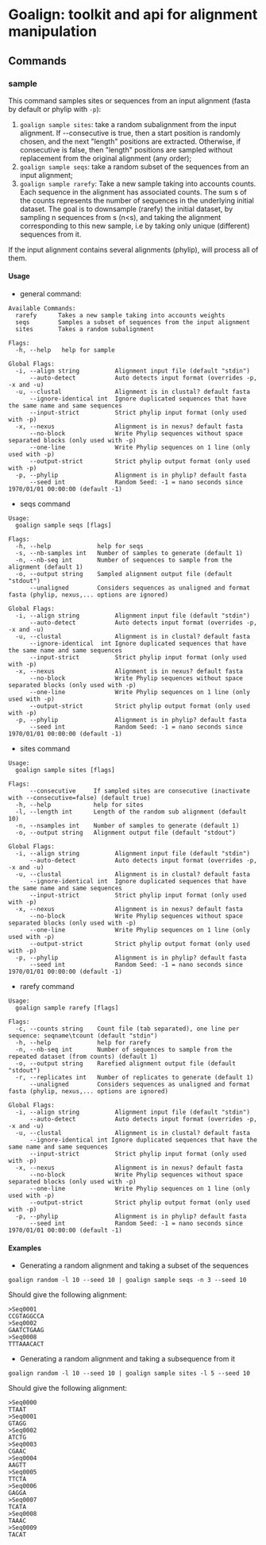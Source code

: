 # Goalign: toolkit and api for alignment manipulation

## Commands

### sample
This command samples sites or sequences from an input alignment (fasta by default or phylip with `-p`):
1. `goalign sample sites`: take a random subalignment from the input alignment. If --consecutive is true, then a start position is randomly chosen, and the next "length" positions are extracted. Otherwise, if consecutive is false, then "length" positions are sampled without replacement from the original alignment (any order);
2. `goalign sample seqs`: take a random subset of the sequences from an input alignment;
3. `goalign sample rarefy`: Take a new sample taking into accounts counts. Each sequence in the alignment has associated counts. The sum s of the counts represents the number of sequences in the underlying initial dataset. The goal is to downsample (rarefy) the initial dataset, by sampling n sequences from s (n<s), and taking the alignment corresponding to this new sample, i.e by taking only unique (different) sequences from it.

If the input alignment contains several alignments (phylip), will process all of them.

#### Usage
* general command:
```
Available Commands:
  rarefy      Takes a new sample taking into accounts weights
  seqs        Samples a subset of sequences from the input alignment
  sites       Takes a random subalignment

Flags:
  -h, --help   help for sample

Global Flags:
  -i, --align string          Alignment input file (default "stdin")
      --auto-detect           Auto detects input format (overrides -p, -x and -u)
  -u, --clustal               Alignment is in clustal? default fasta
      --ignore-identical int  Ignore duplicated sequences that have the same name and same sequences
      --input-strict          Strict phylip input format (only used with -p)
  -x, --nexus                 Alignment is in nexus? default fasta
      --no-block              Write Phylip sequences without space separated blocks (only used with -p)
      --one-line              Write Phylip sequences on 1 line (only used with -p)
      --output-strict         Strict phylip output format (only used with -p)
  -p, --phylip                Alignment is in phylip? default fasta
      --seed int              Random Seed: -1 = nano seconds since 1970/01/01 00:00:00 (default -1)
```
* seqs command
```
Usage:
  goalign sample seqs [flags]

Flags:
  -h, --help             help for seqs
  -s, --nb-samples int   Number of samples to generate (default 1)
  -n, --nb-seq int       Number of sequences to sample from the alignment (default 1)
  -o, --output string    Sampled alignment output file (default "stdout")
      --unaligned        Considers sequences as unaligned and format fasta (phylip, nexus,... options are ignored)

Global Flags:
  -i, --align string          Alignment input file (default "stdin")
      --auto-detect           Auto detects input format (overrides -p, -x and -u)
  -u, --clustal               Alignment is in clustal? default fasta
      --ignore-identical  int Ignore duplicated sequences that have the same name and same sequences
      --input-strict          Strict phylip input format (only used with -p)
  -x, --nexus                 Alignment is in nexus? default fasta
      --no-block              Write Phylip sequences without space separated blocks (only used with -p)
      --one-line              Write Phylip sequences on 1 line (only used with -p)
      --output-strict         Strict phylip output format (only used with -p)
  -p, --phylip                Alignment is in phylip? default fasta
      --seed int              Random Seed: -1 = nano seconds since 1970/01/01 00:00:00 (default -1)
```

* sites command
```
Usage:
  goalign sample sites [flags]

Flags:
      --consecutive     If sampled sites are consecutive (inactivate with --consecutive=false) (default true)
  -h, --help            help for sites
  -l, --length int      Length of the random sub alignment (default 10)
  -n, --nsamples int    Number of samples to generate (default 1)
  -o, --output string   Alignment output file (default "stdout")

Global Flags:
  -i, --align string          Alignment input file (default "stdin")
      --auto-detect           Auto detects input format (overrides -p, -x and -u)
  -u, --clustal               Alignment is in clustal? default fasta
      --ignore-identical int  Ignore duplicated sequences that have the same name and same sequences
      --input-strict          Strict phylip input format (only used with -p)
  -x, --nexus                 Alignment is in nexus? default fasta
      --no-block              Write Phylip sequences without space separated blocks (only used with -p)
      --one-line              Write Phylip sequences on 1 line (only used with -p)
      --output-strict         Strict phylip output format (only used with -p)
  -p, --phylip                Alignment is in phylip? default fasta
      --seed int              Random Seed: -1 = nano seconds since 1970/01/01 00:00:00 (default -1)
```

* rarefy command
```
Usage:
  goalign sample rarefy [flags]

Flags:
  -c, --counts string    Count file (tab separated), one line per sequence: seqname\tcount (default "stdin")
  -h, --help             help for rarefy
  -n, --nb-seq int       Number of sequences to sample from the repeated dataset (from counts) (default 1)
  -o, --output string    Rarefied alignment output file (default "stdout")
  -r, --replicates int   Number of replicates to generate (default 1)
      --unaligned        Considers sequences as unaligned and format fasta (phylip, nexus,... options are ignored)

Global Flags:
  -i, --align string          Alignment input file (default "stdin")
      --auto-detect           Auto detects input format (overrides -p, -x and -u)
  -u, --clustal               Alignment is in clustal? default fasta
      --ignore-identical int Ignore duplicated sequences that have the same name and same sequences
      --input-strict          Strict phylip input format (only used with -p)
  -x, --nexus                 Alignment is in nexus? default fasta
      --no-block              Write Phylip sequences without space separated blocks (only used with -p)
      --one-line              Write Phylip sequences on 1 line (only used with -p)
      --output-strict         Strict phylip output format (only used with -p)
  -p, --phylip                Alignment is in phylip? default fasta
      --seed int              Random Seed: -1 = nano seconds since 1970/01/01 00:00:00 (default -1)
```

#### Examples

* Generating a random alignment and taking a subset of the sequences
```
goalign random -l 10 --seed 10 | goalign sample seqs -n 3 --seed 10
```
Should give the following alignment:
```
>Seq0001
CCGTAGGCCA
>Seq0002
GAATCTGAAG
>Seq0008
TTTAAACACT
```

* Generating a random alignment and taking a subsequence from it
```
goalign random -l 10 --seed 10 | goalign sample sites -l 5 --seed 10
```
Should give the following alignment:
```
>Seq0000
TTAAT
>Seq0001
GTAGG
>Seq0002
ATCTG
>Seq0003
CGAAC
>Seq0004
AAGTT
>Seq0005
TTCTA
>Seq0006
GAGGA
>Seq0007
TCATA
>Seq0008
TAAAC
>Seq0009
TACAT
```
